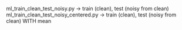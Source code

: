 ml_train_clean_test_noisy.py -> train (clean), test (noisy from clean)
ml_train_clean_test_noisy_centered.py -> train (clean), test (noisy from clean) WITH mean